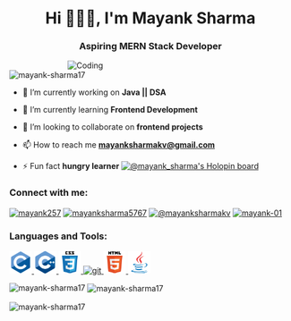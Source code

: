 <h1 align="center">Hi 🙋🏻‍♂️, I'm Mayank Sharma</h1>
<h3 align="center">Aspiring MERN Stack Developer</h3>
<img align="right" alt="Coding" width="400" src="https://camo.githubusercontent.com/63371d36886ee658f5a97401f393e1ab1684b2fd3de674b8f5efc7d410b2a3d0/68747470733a2f2f6d656469612e67697068792e636f6d2f6d656469612f57556c706c634d704f43456d5447427442572f67697068792e676966">

<p align="left"> <img src="https://komarev.com/ghpvc/?username=mayank-sharma17&label=Profile%20views&color=0e75b6&style=flat" alt="mayank-sharma17" /> </p>

- 🔭 I’m currently working on **Java || DSA**

- 🌱 I’m currently learning **Frontend Development**

- 👯 I’m looking to collaborate on **frontend projects**

- 📫 How to reach me **mayanksharmakv@gmail.com**

- ⚡ Fun fact **hungry learner**
[![@mayank_sharma's Holopin board](https://holopin.me/mayank_sharma)](https://holopin.io/@mayank_sharma)

<h3 align="left">Connect with me:</h3>
<p align="left">
<a href="https://linkedin.com/in/mayank257" target="blank"><img align="center" src="https://raw.githubusercontent.com/rahuldkjain/github-profile-readme-generator/master/src/images/icons/Social/linked-in-alt.svg" alt="mayank257" height="30" width="40" /></a>
<a href="https://instagram.com/mayanksharma5767" target="blank"><img align="center" src="https://raw.githubusercontent.com/rahuldkjain/github-profile-readme-generator/master/src/images/icons/Social/instagram.svg" alt="mayanksharma5767" height="30" width="40" /></a>
<a href="https://www.hackerrank.com/@mayanksharmakv" target="blank"><img align="center" src="https://raw.githubusercontent.com/rahuldkjain/github-profile-readme-generator/master/src/images/icons/Social/hackerrank.svg" alt="@mayanksharmakv" height="30" width="40" /></a>
<a href="https://www.leetcode.com/mayank-01" target="blank"><img align="center" src="https://raw.githubusercontent.com/rahuldkjain/github-profile-readme-generator/master/src/images/icons/Social/leet-code.svg" alt="mayank-01" height="30" width="40" /></a>
</p>

<h3 align="left">Languages and Tools:</h3>
<p align="left"> <a href="https://www.cprogramming.com/" target="_blank" rel="noreferrer"> <img src="https://raw.githubusercontent.com/devicons/devicon/master/icons/c/c-original.svg" alt="c" width="40" height="40"/> </a> <a href="https://www.w3schools.com/cpp/" target="_blank" rel="noreferrer"> <img src="https://raw.githubusercontent.com/devicons/devicon/master/icons/cplusplus/cplusplus-original.svg" alt="cplusplus" width="40" height="40"/> </a> <a href="https://www.w3schools.com/css/" target="_blank" rel="noreferrer"> <img src="https://raw.githubusercontent.com/devicons/devicon/master/icons/css3/css3-original-wordmark.svg" alt="css3" width="40" height="40"/> </a> <a href="https://git-scm.com/" target="_blank" rel="noreferrer"> <img src="https://www.vectorlogo.zone/logos/git-scm/git-scm-icon.svg" alt="git" width="40" height="40"/> </a> <a href="https://www.w3.org/html/" target="_blank" rel="noreferrer"> <img src="https://raw.githubusercontent.com/devicons/devicon/master/icons/html5/html5-original-wordmark.svg" alt="html5" width="40" height="40"/> </a> <a href="https://www.java.com" target="_blank" rel="noreferrer"> <img src="https://raw.githubusercontent.com/devicons/devicon/master/icons/java/java-original.svg" alt="java" width="40" height="40"/> </a> </p>

<p><img align="left" src="https://github-readme-stats.vercel.app/api/top-langs?username=mayank-sharma17&show_icons=true&locale=en&layout=compact" alt="mayank-sharma17" /></p>

<p>&nbsp;<img align="center" src="https://github-readme-stats.vercel.app/api?username=mayank-sharma17&show_icons=true&locale=en" alt="mayank-sharma17" /></p>

<p><img align="center" src="https://github-readme-streak-stats.herokuapp.com/?user=mayank-sharma17&" alt="mayank-sharma17" /></p>
